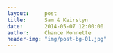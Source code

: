 ```yaml
---
layout:     post
title:      Sam & Keirstyn
date:       2014-05-07 12:00:00
author:     Chance Monnette
header-img: "img/post-bg-01.jpg"
---
```


<p>

 <img src="{{ site.baseurl }}/worden/worden_wedding_0013.jpg" alt="">
 <img src="{{ site.baseurl }}/worden/worden_wedding_0032.jpg" alt="">
 <img src="{{ site.baseurl }}/worden/worden_wedding_0069.jpg" alt="">
 <img src="{{ site.baseurl }}/worden/worden_wedding_0227.jpg" alt="">
 <img src="{{ site.baseurl }}/worden/worden_wedding_0438.jpg" alt="">
 <img src="{{ site.baseurl }}/worden/worden_wedding_0516.jpg" alt="">
 <img src="{{ site.baseurl }}/worden/worden_wedding_0563.jpg" alt="">
 <img src="{{ site.baseurl }}/worden/worden_wedding_0587.jpg" alt="">
 <img src="{{ site.baseurl }}/worden/worden_wedding_0615_0622_merge.jpg" alt="">
 <img src="{{ site.baseurl }}/worden/worden_wedding_1038-2.jpg" alt="">
 <img src="{{ site.baseurl }}/worden/worden_wedding_1076.jpg" alt="">
 <img src="{{ site.baseurl }}/worden/worden_wedding_1272-2.jpg" alt="">
 <img src="{{ site.baseurl }}/worden/worden_wedding_1346.jpg" alt="">
 <img src="{{ site.baseurl }}/worden/worden_wedding_1423.jpg" alt="">
 <img src="{{ site.baseurl }}/worden/worden_wedding_1635.jpg" alt="">
 <img src="{{ site.baseurl }}/worden/worden_wedding_1797.jpg" alt="">
 <img src="{{ site.baseurl }}/worden/worden_wedding_1936.jpg" alt="">
 <img src="{{ site.baseurl }}/worden/worden_wedding_2037.jpg" alt="">

<span class="caption text-muted"></span>

</p>